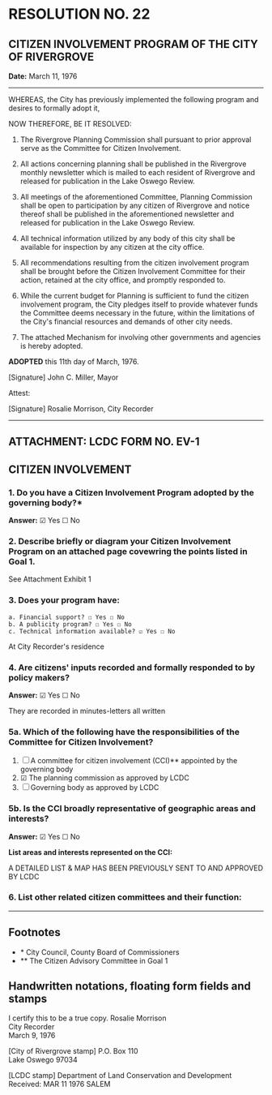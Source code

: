 # RESOLUTION NO. 22

## CITIZEN INVOLVEMENT PROGRAM OF THE CITY OF RIVERGROVE

**Date:** March 11, 1976

---

WHEREAS, the City has previously implemented the following program and desires to formally adopt it,

NOW THEREFORE, BE IT RESOLVED:

1. The Rivergrove Planning Commission shall pursuant to prior approval serve as the Committee for Citizen Involvement.

2. All actions concerning planning shall be published in the Rivergrove monthly newsletter which is mailed to each resident of Rivergrove and released for publication in the Lake Oswego Review.

3. All meetings of the aforementioned Committee, Planning Commission shall be open to participation by any citizen of Rivergrove and notice thereof shall be published in the aforementioned newsletter and released for publication in the Lake Oswego Review.

4. All technical information utilized by any body of this city shall be available for inspection by any citizen at the city office.

5. All recommendations resulting from the citizen involvement program shall be brought before the Citizen Involvement Committee for their action, retained at the city office, and promptly responded to.

6. While the current budget for Planning is sufficient to fund the citizen involvement program, the City pledges itself to provide whatever funds the Committee deems necessary in the future, within the limitations of the City's financial resources and demands of other city needs.

7. The attached Mechanism for involving other governments and agencies is hereby adopted.

**ADOPTED** this 11th day of March, 1976.

[Signature]
John C. Miller, Mayor

Attest:

[Signature]
Rosalie Morrison, City Recorder

---

## ATTACHMENT: LCDC FORM NO. EV-1

## CITIZEN INVOLVEMENT

### 1. Do you have a Citizen Involvement Program adopted by the governing body?\*

**Answer:** ☑ Yes ☐ No

### 2. Describe briefly or diagram your Citizen Involvement Program on an attached page covewring the points listed in Goal 1.

See Attachment Exhibit 1

### 3. Does your program have:

    a. Financial support? ☐ Yes ☐ No  
    b. A publicity program? ☐ Yes ☐ No  
    c. Technical information available? ☑ Yes ☐ No

At City Recorder's residence

### 4. Are citizens' inputs recorded and formally responded to by policy makers?

**Answer:** ☑ Yes ☐ No

They are recorded in minutes-letters all written

### 5a. Which of the following have the responsibilities of the Committee for Citizen Involvement?

1. ☐ A committee for citizen involvement (CCI)\*\* appointed by the governing body
2. ☑ The planning commission as approved by LCDC
3. ☐ Governing body as approved by LCDC

### 5b. Is the CCI broadly representative of geographic areas and interests?

**Answer:** ☑ Yes ☐ No

**List areas and interests represented on the CCI:**

A DETAILED LIST & MAP HAS BEEN PREVIOUSLY SENT TO AND APPROVED BY LCDC

### 6. List other related citizen committees and their function:

---

## Footnotes

- \* City Council, County Board of Commissioners
- \*\* The Citizen Advisory Committee in Goal 1

## Handwritten notations, floating form fields and stamps

I certify this to be a true copy.
Rosalie Morrison  
City Recorder  
March 9, 1976

[City of Rivergrove stamp]
P.O. Box 110  
Lake Oswego 97034

[LCDC stamp]
Department of Land Conservation and Development  
Received: MAR 11 1976
SALEM
